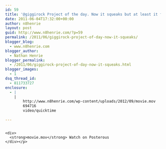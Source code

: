 ```yaml
---
id: 59
title: '@giggirock Project of the day. Now it squeaks but at least it flows. #winning'
date: 2011-06-04T17:32:00+00:00
author: n8henrie
layout: post
guid: http://www.n8henrie.com/?p=59
permalink: /2011/06/giggirock-project-of-day-now-it-squeaks/
blogger_blog:
  - www.n8henrie.com
blogger_author:
  - Nathan Henrie
blogger_permalink:
  - /2011/06/giggirock-project-of-day-now-it-squeaks.html
blogger_images:
  - 1
dsq_thread_id:
  - 811733727
enclosure:
  - |
    |
        http://www.n8henrie.com/wp-content/uploads/2012/09/movie.mov
        694716
        video/quicktime
        
---
```

<div>
  <div>
    <img alt="" src="http://www.n8henrie.com/wp-content/uploads/2012/09/movie.mov" /> 
    
    <div>
      <strong>movie.mov</strong> Watch on Posterous
    </div></p>
  </div></p>
</div>

<div>
</div>
